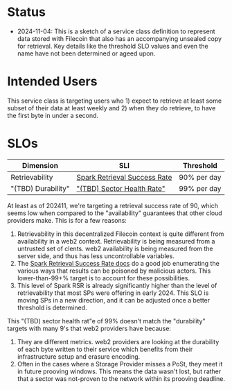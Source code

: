 
# Status
* 2024-11-04: This is a sketch of a service class definition to represent data stored with Filecoin that also has an accompanying unsealed copy for retrieval. Key details like the threshold SLO values and even the name have not been determined or ageed upon.

# Intended Users
This service class is targeting users who 1) expect to retrieve at least some subset of their data at least weekly and 2) when they do retrieve, to have the first byte in under a second.

# SLOs
Dimension | SLI | Threshold
-- | -- | --
Retrievability | [Spark Retrieval Success Rate](../service-level-indicators/spark-retrieval-success-rate.md) | 90% per day
"(TBD) Durability" | ["(TBD) Sector Health Rate"](../service-level-indicators/sector-health-rate.md) | 99% per day

At least as of 202411, we're targeting a retrieval success rate of 90, which seems low when compared to the "availability" guarantees that other cloud providers make.  This is for a few reasons:
1. Retrievability in this decentralized Filecoin context is quite different from availability in a web2 context.  Retrievability is being measured from a untrusted set of clents.  web2 availability is being measured from the server side, and thus has less uncontrollable variables.  
2. The [Spark Retrieval Success Rate docs](../service-level-indicators/spark-retrieval-success-rate.md) do a good job enumerating the various ways that results can be poisoned by malicious actors.  This lower-than-99+% target is to account for these possibilities.
3. This level of Spark RSR is already significantly higher than the level of retrievability that most SPs were offering in early 2024.  This SLO is moving SPs in a new direction, and it can be adjusted once a better threshold is determined.   

This "(TBD) sector health rat"e of 99% doesn't match the "durability" targets with many 9's that web2 providers have because:
1. They are different metrics.  web2 providers are looking at the durability of each byte written to their service which benefits from their infrastructure setup and erasure encoding.  
2. Often in the cases where a Storage Provider misses a PoSt, they meet it in future prooving windows.  This means the data wasn't lost, but rather that a sector was not-proven to the network within its prooving deadline.    

